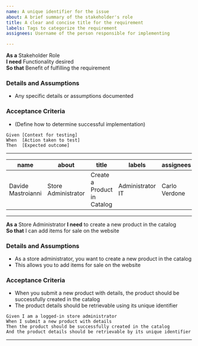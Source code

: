 ```yaml
---
name: A unique identifier for the issue
about: A brief summary of the stakeholder's role
title: A clear and concise title for the requirement
labels: Tags to categorize the requirement
assignees: Username of the person responsible for implementing

---
```


**As a** Stakeholder Role  
**I need** Functionality desired  
**So that** Benefit of fulfilling the requirement
   
 ### Details and Assumptions
 * Any specific details or assumptions documented
   
 ### Acceptance Criteria  
 * (Define how to determine successful implementation)
   
 ```gherkin
 Given [Context for testing]
 When  [Action taken to test]
 Then  [Expected outcome]
 ```

---

|    name            |          about          |           title             |      labels      |      assignees      |
|--------------------|-------------------------|-----------------------------|------------------|---------------------|
| Davide Mastroianni |    Store Administrator  | Create a Product in Catalog | Administrator IT |     Carlo Verdone   |

---

**As a** Store Administrator 
**I need** to create a new product in the catalog  
**So that** I can add items for sale on the website

### Details and Assumptions
* As a store administrator, you want to create a new product in the catalog
* This allows you to add items for sale on the website

### Acceptance Criteria  
* When you submit a new product with details, the product should be successfully created in the catalog
* The product details should be retrievable using its unique identifier
  
```gherkin
Given I am a logged-in store administrator
When I submit a new product with details 
Then the product should be successfully created in the catalog
And the product details should be retrievable by its unique identifier
 ```

---
